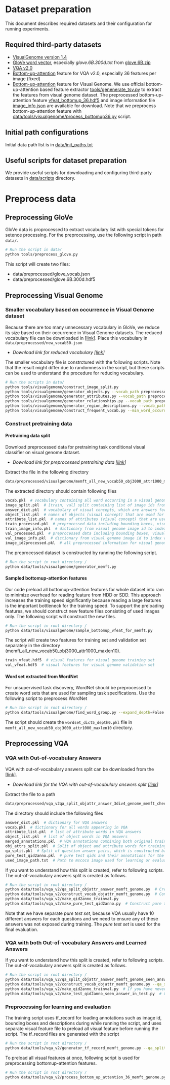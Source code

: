 # Dataset preparation
This document describes required datasets and their configuration for running experiments.

## Required third-party datasets
* [VisualGenome version 1.4](http://visualgenome.org/api/v0/api_home.html)
* [GloVe word vector](https://github.com/stanfordnlp/GloVe), especially *glove.6B.300d.txt* from [glove.6B.zip](http://nlp.stanford.edu/data/wordvecs/glove.6B.zip)
* [VQA v2.0](https://visualqa.org/download.html)
* [Bottom-up-attention](https://github.com/peteanderson80/bottom-up-attention) feature for VQA v2.0, especially 36 features per image (fixed)
* [Bottom-up-attention](https://github.com/peteanderson80/bottom-up-attention) feature for Visual Genome. We use official bottom-up-attention based feature extractor [tools/genenerate_tsv.py](https://github.com/peteanderson80/bottom-up-attention/blob/master/tools/generate_tsv.py) to extract the features from visual genome dataset. The preprocessed bottom-up-attention feature [vfeat_bottomup_36.hdf5](http://cvlab.postech.ac.kr/~hyeonwoonoh/research/vqa_task_discovery/VisualGenome/bottomup_feature_36/vfeat_bottomup_36.hdf5) and image information file [image_info.json](http://cvlab.postech.ac.kr/~hyeonwoonoh/research/vqa_task_discovery/VisualGenome/bottomup_feature_36/image_info.json) are available for download. Note that we preprocess bottom-up-attention feature with [data/tools/visualgenome/process_bottomup36.py](data/tools/visualgenome/process_bottomup36.py) script.

## Initial path configurations
Initial data path list is in [data/init_paths.txt](../data/init_paths.txt)


## Useful scripts for dataset preparation
We provide useful scripts for downloading and configuring third-party datasets in [data/scripts](../data/scripts) directory.


# Preprocess data
## Preprocessing GloVe 
GloVe data is proprocessed to extract vocabulary list with special tokens for setence processing. For the preprocessing, use the following script in path ```data/```.
```bash
# Run the script in data/
python tools/preprocess_glove.py
```
This script will create two files:
* data/preprocessed/glove_vocab.json
* data/preprocessed/glove.6B.300d.hdf5

## Preprocessing Visual Genome
### Smaller vocabulary based on occurrence in Visual Genome dataset
Because there are too many unnecessary vocabulary in GloVe, we reduce its size based on their occurrence in Visual Genome datasets.
The reduced vocabulary file can be downloaded in [[link](http://cvlab.postech.ac.kr/~hyeonwoonoh/research/vqa_task_discovery/new_vocab50.json)].
Place this vocabulary in ```data/preprocessed/new_vocab50.json```

* *Download link for reduced vocabulary [[link](http://cvlab.postech.ac.kr/~hyeonwoonoh/research/vqa_task_discovery/new_vocab50.json)]*

The smaller vocabulary file is constrctured with the following scripts. Note that the result might differ due to randomness in the script, but these scripts can be used to understand the procedure for reducing vocabulary.
```bash
# Run the scripts in data/
python tools/visualgenome/construct_image_split.py
python tools/visualgenome/generator_objects.py --vocab_path preprocessed/glove_vocab.json
python tools/visualgenome/generator_attributes.py --vocab_path preprocessed/glove_vocab.json
python tools/visualgenome/generator_relationships.py --vocab_path preprocessed/glove_vocab.json
python tools/visualgenome/generator_region_descriptions.py --vocab_path preprocessed/glove_vocab.json --max_description_length 10
python tools/visualgenome/construct_frequent_vocab.py --min_word_occurrence 50
```

### Construct pretraining data

#### Pretraining data split
Download preprocessed data for pretraining task conditional visual classifier on visual genome dataset.

* *Download link for preprocessed pretraining data [[link](http://cvlab.postech.ac.kr/~hyeonwoonoh/research/vqa_task_discovery/preprocessed/visualgenome/memft_all_new_vocab50_obj3000_attr1000_maxlen10.tar.gz)]*

Extract the file in the following directory
```bash
data/preprocessed/visualgenome/memft_all_new_vocab50_obj3000_attr1000_maxlen10
```
The extracted directory should contain following files
```bash
vocab.pkl  # vocabulary containing all word occurring in a visual genome dataset (including descriptions)
image_split.pkl  # [train, val] split containing list of image ids from visual genome dataset 
answer_dict.pkl  # vocabulary of visual concepts, which are answers for learning task conditional visual classifier
object_list.pkl  # names of objects (visual concept) that are used for pretraining
attribute_list.pkl  # names of attributes (visual concept) that are used for pretraining
train_processed.pkl  # preprocessed data including bounding boxes, visual concepts and blanked descriptions
train_image_info.pkl  # dictionary from visual genome image id to index within training set (to look up extracted bottomup-attention features)
val_processed.pkl  # preprocessed data including bounding boxes, visual concepts and blanked descriptions
val_image_info.pkl  # dictionary from visual genome image id to index within training set (to look up extracted bottomup-attention features)
image_id2processed.pkl  # all preprocessed information for visual genome image id
```

The preprocessed dataset is constructed by running the following script.
```bash
# Run the script in root directory /
python data/tools/visualgenome/generator_memft.py
```

#### Sampled bottomup-attention features
Our code preload all bottomup-attention features for whole dataset into ram to minimize overhead for reading feature from HDD or SDD. This approach increases the training speed significantly because reading a large features is the important bottleneck for the training speed.
To support the preloading features, we should construct new feature files consisting of used images only. The following script will construct the new files.
```bash
# Run the script in root directory /
python data/tools/visualgenome/sample_bottomup_vfeat_for_memft.py
```
The script will create two features for training set and validation set separately in the directory (memft_all_new_vocab50_obj3000_attr1000_maxlen10).
```bash
train_vfeat.hdf5  # visual features for visual genome training set
val_vfeat.hdf5  # visual features for visual genome validation set
```

#### Word set extracted from WordNet 

For unsupervised task discovery, WordNet should be preprocessed to create word sets that are used for sampling task specifications. Use the following script to preprocess WordNet
```bash
# Run the script in root directory /
python data/tools/visualgenome/find_word_group.py --expand_depth=False
```
The script should create the ```wordset_dict5_depth0.pkl``` file in ```memft_all_new_vocab50_obj3000_attr1000_maxlen10``` directory.

## Preprocessing VQA

### VQA with Out-of-vocabulary Answers

VQA with out-of-vocabulary answers split can be downloaded from the [[link](http://cvlab.postech.ac.kr/~hyeonwoonoh/research/vqa_task_discovery/preprocessed/vqa_v2/qa_split_objattr_answer_3div4_genome_memft_check_all_answer_thres1_50000_thres2_-1.tar.gz)].

* *Download link for the VQA with out-of-vocabulary answers split [[link](http://cvlab.postech.ac.kr/~hyeonwoonoh/research/vqa_task_discovery/preprocessed/vqa_v2/qa_split_objattr_answer_3div4_genome_memft_check_all_answer_thres1_50000_thres2_-1.tar.gz)]*


Extract the file to a path
```bash
data/preprocessed/vqa_v2qa_split_objattr_answer_3div4_genome_memft_check_all_answer_thres1_50000_thres2_-1
```
The directory should include the following files
```bash
answer_dict.pkl  # dictionary for VQA answers
vocab.pkl  # dictionary for all words appearing in VQA
attribute_list.pkl  # list of attribute words in VQA answers
object_list.pkl  # list of object words in VQA answers
merged_annotations.pkl  # VQA annotations combining both original training and validation set
obj_attrs_split.pkl  # Split of object and attribute words for training and testing.
qa_split.pkl  # Split of question answer pairs, which is constructed based on obj_attrs_split.pkl
pure_test_qid2anno.pkl  # pure test qids and their annotations for the final evaluation.
used_image_path.txt  # Path to mscoco image used for learning or evaluation
```

If you want to understand how this split is created, refer to following scripts. The out-of-vocabulary answers split is created as follows.
```bash
# Run the script in root directory /
python data/tools/vqa_v2/qa_split_objattr_answer_memft_genome.py  # Create out-of-vocabulary split
python data/tools/vqa_v2/construct_vocab_objattr_memft_genome.py  # Construct vocabulary
python data/tools/vqa_v2/make_qid2anno_trainval.py
python data/tools/vqa_v2/make_pure_test_qid2anno.py  # Construct pure test set whose answers are not exposed to training set at all
```
Note that we have separate *pure test set*, because VQA usually have 10 different answers for each questions and we need to ensure any of these answers was not exposed during training. The *pure test set* is used for the final evaluation.

### VQA with both Out-of-vocabulary Answers and Learned Answers
If you want to understand how this split is created, refer to following scripts. The out-of-vocabulary answers split is created as follows.
```bash
# Run the script in root directory /
python data/tools/vqa_v2/qa_split_objattr_answer_memft_genome_seen_answer_in_test.py   # Create split
python data/tools/vqa_v2/construct_vocab_objattr_memft_genome.py --qa_split_dir data/preprocessed/vqa_v2/qa_split_objattr_answer_3div4_genome_memft_check_all_answer_thres1_50000_thres2_-1_with_seen_answer_in_test  # Construct vocabulary
python data/tools/vqa_v2/make_qid2anno_trainval.py  # If you have never run this script before
python data/tools/vqa_v2/make_test_qid2anno_seen_answer_in_test.py  # Construct annotations for the final evaluation
```

### Preprocessing for learning and evaluation
The training script uses tf_record for loading annotations such as image id, bounding boxes and descriptions during while running the script, and uses separate visual feature file to preload all visual feature before running the script.
The tf_record files are generated with the script
```bash
# Run the script in root directory /
python data/tools/vqa_v2/generator_tf_record_memft_genome.py --qa_split_dir ${QA_SPLIT_DIR}
```
To preload all visual features at once, following script is used for preprocessing bottomup-attention features.
```bash
# Run the script in root directory /
python data/tools/vqa_v2/process_bottom_up_attention_36_memft_genome.py --tf_record_memft_dir ${QA_SPLIT_DIR}/tf_record_memft
```
